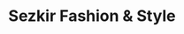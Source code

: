 ---
title: "Sezkir Fashion & Style"
url: /ebersbach-an-der-fils/sezkir-fashion-und-style/
shop: Kleidung
---